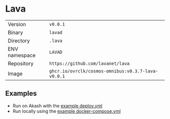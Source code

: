 # Lava

| | |
|---|---|
|Version|`v0.0.1`|
|Binary|`lavad`|
|Directory|`.lava`|
|ENV namespace|`LAVAD`|
|Repository|`https://github.com/lavanet/lava`|
|Image|`ghcr.io/ovrclk/cosmos-omnibus:v0.3.7-lava-v0.0.1`|

## Examples

- Run on Akash with the [example deploy.yml](./deploy.yml)
- Run locally using the [example docker-compose.yml](./docker-compose.yml)